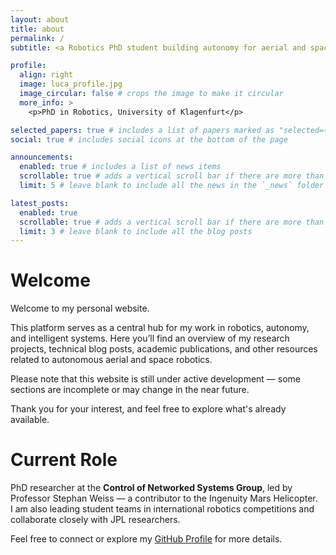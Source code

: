 ```yaml
---
layout: about
title: about
permalink: /
subtitle: <a Robotics PhD student building autonomy for aerial and space robots.

profile:
  align: right
  image: luca_profile.jpg
  image_circular: false # crops the image to make it circular
  more_info: >
    <p>PhD in Robotics, University of Klagenfurt</p>

selected_papers: true # includes a list of papers marked as "selected={true}"
social: true # includes social icons at the bottom of the page

announcements:
  enabled: true # includes a list of news items
  scrollable: true # adds a vertical scroll bar if there are more than 3 news items
  limit: 5 # leave blank to include all the news in the `_news` folder

latest_posts:
  enabled: true
  scrollable: true # adds a vertical scroll bar if there are more than 3 new posts items
  limit: 3 # leave blank to include all the blog posts
---
```


# Welcome 

Welcome to my personal website.

This platform serves as a central hub for my work in robotics, autonomy, and intelligent systems. Here you’ll find an overview of my research projects, technical blog posts, academic publications, and other resources related to autonomous aerial and space robotics.

Please note that this website is still under active development — some sections are incomplete or may change in the near future.

Thank you for your interest, and feel free to explore what's already available.

# Current Role 

PhD researcher at the **Control of Networked Systems Group**, led by Professor Stephan Weiss — a contributor to the Ingenuity Mars Helicopter.  
I am also leading student teams in international robotics competitions and collaborate closely with JPL researchers.

Feel free to connect or explore my [GitHub Profile](https://github.com/LucaDiPierno) for more details.

